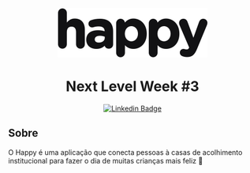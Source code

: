 <p align="center">
    <img alt="Happy" title="Happy" src=".github/logo.svg" />
</p>

<h1 align="center">Next Level Week #3</h1>

<div align="center">

[![Linkedin Badge](https://img.shields.io/badge/-Guilherme%20Sandi-292929?style=flat-square&logo=Linkedin&logoColor=white&link=https://www.linkedin.com/in/guilhermesandi/)](https://www.linkedin.com/in/guilhermesandi/)

</div>

<h2>Sobre</h2>

<p>O Happy é uma aplicação que conecta pessoas à casas de acolhimento institucional para fazer o dia de muitas crianças mais feliz 💜</p>
